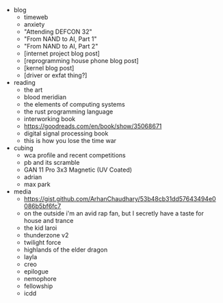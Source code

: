 - blog
    - timeweb
    - anxiety
    - "Attending DEFCON 32"
    - "From NAND to AI, Part 1"
    - "From NAND to AI, Part 2"
    - [internet project blog post]
    - [reprogramming house phone blog post]
    - [kernel blog post]
    - [driver or exfat thing?]
- reading
    - the art
    - blood meridian
    - the elements of computing systems
    - the rust programming language
    - interworking book
    - https://goodreads.com/en/book/show/35068671
    - digital signal processing book
    - this is how you lose the time war
- cubing
    - wca profile and recent competitions
    - pb and its scramble
    - GAN 11 Pro 3x3 Magnetic (UV Coated)
    - adrian
    - max park
- media
    - https://gist.github.com/ArhanChaudhary/53b48cb31dd57643494e0086b5bf6fc7
    - on the outside i'm an avid rap fan, but I secretly have a taste for house and trance
    - the kid laroi
    - thunderzone v2
    - twilight force
    - highlands of the elder dragon
    - layla
    - creo
    - epilogue
    - nemophore
    - fellowship
    - icdd